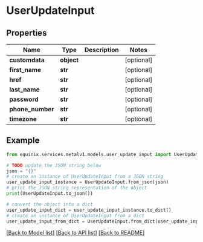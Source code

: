 # UserUpdateInput


## Properties

Name | Type | Description | Notes
------------ | ------------- | ------------- | -------------
**customdata** | **object** |  | [optional] 
**first_name** | **str** |  | [optional] 
**href** | **str** |  | [optional] 
**last_name** | **str** |  | [optional] 
**password** | **str** |  | [optional] 
**phone_number** | **str** |  | [optional] 
**timezone** | **str** |  | [optional] 

## Example

```python
from equinix.services.metalv1.models.user_update_input import UserUpdateInput

# TODO update the JSON string below
json = "{}"
# create an instance of UserUpdateInput from a JSON string
user_update_input_instance = UserUpdateInput.from_json(json)
# print the JSON string representation of the object
print(UserUpdateInput.to_json())

# convert the object into a dict
user_update_input_dict = user_update_input_instance.to_dict()
# create an instance of UserUpdateInput from a dict
user_update_input_from_dict = UserUpdateInput.from_dict(user_update_input_dict)
```
[[Back to Model list]](../README.md#documentation-for-models) [[Back to API list]](../README.md#documentation-for-api-endpoints) [[Back to README]](../README.md)


